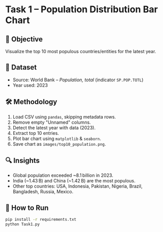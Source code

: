 # Task 1 – Population Distribution Bar Chart

## 🎯 Objective
Visualize the top 10 most populous countries/entities for the latest year.

## 📁 Dataset
- Source: World Bank – _Population, total_ (indicator `SP.POP.TOTL`)
- Year used: 2023

## 🛠 Methodology
1. Load CSV using `pandas`, skipping metadata rows.
2. Remove empty "Unnamed" columns.
3. Detect the latest year with data (2023).
4. Extract top 10 entries.
5. Plot bar chart using `matplotlib` & `seaborn`.
6. Save chart as `images/top10_population.png`.

## 🔍 Insights
- Global population exceeded ~8.1 billion in 2023.
- India (~1.43 B) and China (~1.42 B) are the most populous.
- Other top countries: USA, Indonesia, Pakistan, Nigeria, Brazil, Bangladesh, Russia, Mexico.

## 🚀 How to Run
```bash
pip install -r requirements.txt
python Task1.py
